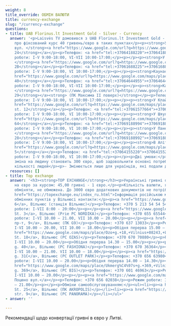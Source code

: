 ```yaml
---
weight: 8
title_override: ОБМІН ВАЛЮТИ
title: currency-exchange
slug: "/currency-exchange"
questions:
- title: UAB Florinus.lt Investment Gold - Silver - Currency
  answer: '<p>Laisvės TV домовився з UAB Florinus.lt Investment Gold - Silver - Currency
    про фіксований курс 40 гривень/євро в таких пунктах</p><p><strong>У Вільнюсі:
    вул. </strong><a href="https://www.google.com/url?q=https://www.google.com/maps/place/%25C5%25A0eimyni%25C5%25A1ki%25C5%25B3%2Bg.%2B24,%2BVilnius%2B09312/@54.6947295,25.2825448,17z/data%3D!3m1!4b1!4m5!3m4!1s0x46dd941cb96e96e9:0x5a5dc43b65f6a755!8m2!3d54.6947296!4d25.2870294&amp;sa=D&amp;source=docs&amp;ust=1647604269273831&amp;usg=AOvVaw0TIW17pPguU4zIxaOvRnZI"><strong>Šeimyniškių
    24</strong></a></p><p>Телефон: <a href="tel:+37064188220">+37064188220</a></p><p>Режим
    роботи: I-V 9:00-18:00, VI-VII 10:00-17:00;</p><p>‍</p><p><strong>У Вільнюсі:
    </strong><a href="https://www.google.com/url?q=https://www.google.com/maps/place/Kareivi%25C5%25B3%2Bg.%2B2,%2BVilnius%2B08221/@54.7159141,25.286611,17z/data%3D!3m1!4b1!4m5!3m4!1s0x46dd96b35d1bc06f:0x8549ecde82ecb583!8m2!3d54.7159141!4d25.2887997&amp;sa=D&amp;source=docs&amp;ust=1647604288741277&amp;usg=AOvVaw0kjuOrJyBD1PR0nNU0JILO"><strong>Kareivių
    2В</strong></a></p><p>Телефон: <a href="tel:+37061688225">+37061688225</a></p><p>Режим
    роботи: I-V 9:00-18:00, VI 10:00-17:00;</p><p>‍</p><p><strong>Каунас: вул. </strong><a
    href="https://www.google.com/url?q=https://www.google.com/maps/place/Kaunakiemio%2Bg.%2B40,%2BKaunas%2B44332/@54.8893703,23.9192568,17z/data%3D!3m1!4b1!4m5!3m4!1s0x46e7227abb905765:0x16739279e229c3c6!8m2!3d54.8893703!4d23.9214455&amp;sa=D&amp;source=docs&amp;ust=1647604307128143&amp;usg=AOvVaw16Jlktj-mU95q0aT_iWSKV"><strong>Kaunakiemio
    40</strong></a></p><p>Телефон: <a href="tel:+37064644955">+37064644955</a></p><p>Режим
    роботи: I-V 9:00-18:00, VI-VII 10:00-17:00;</p><p>‍</p><p><strong>Каунас: пр.
    </strong><a href="https://www.google.com/url?q=https://www.google.com/maps/place/Pramon%25C4%2597s%2Bpr.%2B29,%2BKaunas%2B51285/@54.9119229,23.9810513,17z/data%3D!3m1!4b1!4m5!3m4!1s0x46e718429448a61d:0x245c577764173220!8m2!3d54.9119229!4d23.98324&amp;sa=D&amp;source=docs&amp;ust=1647604325116026&amp;usg=AOvVaw3h1wn0oauSAty4WW1b-HnU"><strong>Pramonės
    29</strong></a><strong> (ПК Максима ІІ поверх)</strong></p><p>Телефон: <a href="tel:+37069188989">+37069188989</a></p><p>Режим
    роботи: I-V 9:00-18:00, VI 10:00-17:00;</p><p>‍</p><p><strong>У Клайпеді: </strong><a
    href="https://www.google.com/url?q=https://www.google.com/maps/place/Skerd%25C4%2597j%25C5%25B3%2Bg.%2B12,%2BKlaip%25C4%2597da%2B91246/@55.705188,21.1327305,17z/data%3D!3m1!4b1!4m5!3m4!1s0x46e4dbf135836a79:0x10f28ba627790f49!8m2!3d55.705188!4d21.1349192&amp;sa=D&amp;source=docs&amp;ust=1647604353941053&amp;usg=AOvVaw344SqNh6mQGSEI65EGgbBe"><strong>Skerdėjų
    st. 12</strong></a></p><p>Телефон: <a href="tel:+37061577664">+37061577664</a></p><p>Режим
    роботи: I-V 9:00-18:00, VI 10:00-17:00;</p><p>‍</p><p><strong>У Шяуляї: вул. </strong><a
    href="https://www.google.com/url?q=https://www.google.com/maps/place/Dvaro%2Bg.%2B64,%2B%25C5%25A0iauliai%2B76347/@55.9319556,23.3089904,17z/data%3D!3m1!4b1!4m5!3m4!1s0x46e5e31c5efaa0c7:0x353396449c73898c!8m2!3d55.9319556!4d23.3111791&amp;sa=D&amp;source=docs&amp;ust=1647604373588824&amp;usg=AOvVaw1jcD31XXJuEaBLoHl6cQRU"><strong>Dvaro
    64</strong></a></p><p>Телефон: <a href="tel:+37069188994">+37069188994</a></p><p>Режим
    роботи: I-V 9:00-18:00, VI 10:00-17:00;</p><p>‍</p><p><strong>У Паневежисі: вул.
    </strong><a href="https://www.google.com/url?q=https://www.google.com/maps/place/Respublikos%2Bg.%2B28,%2BPanev%25C4%2597%25C5%25BEys%2B35174/@55.730401,24.3576353,17z/data%3D!3m1!4b1!4m5!3m4!1s0x46e632198442d54f:0xd0cbc3cd8dc4a19c!8m2!3d55.730401!4d24.359824&amp;sa=D&amp;source=docs&amp;ust=1647604392638019&amp;usg=AOvVaw2Odl6e2ReadXL50-mewzGQ"><strong>Respublikos
    28</strong></a></p><p>Телефон: <a href="tel:+37069188992">+37069188992</a></p><p>Режим
    роботи: I-V 9:00-18:00, VI 10:00-17:00;</p><p>‍</p><p><strong>В Аліті: вул. </strong><a
    href="https://www.google.com/url?q=https://www.google.com/maps/place/Pulko%2Bg.%2B5,%2BAlytus%2B62135/@54.3972477,24.0444293,17z/data%3D!3m1!4b1!4m5!3m4!1s0x46e0b15abbadee25:0xfe83b5211490b29!8m2!3d54.3972477!4d24.0466181&amp;sa=D&amp;source=docs&amp;ust=1647604410601165&amp;usg=AOvVaw2mUr3Xk7zpsGrfnbshCAFD"><strong>Pulko
    5</strong></a></p><p>Телефон: <a href="tel:+37064155220">+37064155220</a></p><p>Режим
    роботи: I-V 9:00-18:00, VI 10:00-17:00;</p><p>‍</p><p>Дві умови:</p><p>- Максимальна
    зміна на людину становить 300 євро, щоб задовольнити основні потреби якомога більшої
    кількості людей</p><p>- Змінюється лише для українців, які подали документ</p>'
  resources: []
- title: Top exchange
  answer: '<h3><strong>TOP EXCHANGE</strong></h3><p>Українські гривні обмінюються
    на євро за курсом: 45,00 гривні - 1 євро.</p><p>Кількість валюти, яку потрібно
    обміняти, не обмежена. До 3000 євро додаткових документів не потрібно.</p><p><a
    href="https://topexchange.eu/index_ru.html">Інформація російською мовою.</a></p><p></p><p>ТОП
    обмінних пунктів у Вільнюсі контакти:</p><p><a href="https://www.google.com/maps/place/Gele%C5%BEinkelio+g.+6,+Vilnius+02100,+Lithuania/@54.6696606,25.2804714,17z/data=!3m1!4b1!4m5!3m4!1s0x46dd9442151dc5f3:0x986c2670626be9dc!8m2!3d54.6696606!4d25.2826601">Вул.Гележинкельо
    6</a>, Вільнюс (станція Вільнюс)</p><p>Телефон: +370 5 213 54 54 54.</p><p>Режим
    роботи: I-VII 8:00 - 20:00</p><p>‍</p><p><a href="https://www.google.com/maps/place/Viking%C5%B3+g.+3,+Vilnius+02188,+Lithuania/@54.6525706,25.2747138,17z/data=!3m1!4b1!4m5!3m4!1s0x46dd959be1de2a73:0x29a0809e36c377ec!8m2!3d54.6525706!4d25.2769025">Вікінги
    St. 3</a>, Вільнюс (Prie PC NORDIKA)</p><p>Телефон: +370 655 65544</p><p>Режим
    роботи: I-VI 10.00 – 21.00, VII 10.00 – 20.00</p><p>‍</p><p><a href="https://www.google.com/maps/place/Gedimino+pr.+9,+Vilnius+01105,+Lithuania/@54.6872407,25.2796581,17z/data=!3m1!4b1!4m5!3m4!1s0x46dd94105d30ce8f:0xe906c27f2519bbaf!8m2!3d54.6872407!4d25.2818468">Гедіміно
    пр-т, 9</a>, Вільнюс (ПК G9)</p><p>Телефон: +370 637 13033</p><p>Режим роботи:
    I-VI 10.00 – 20.00, VII 10.00 – 18.00</p><p>Обідня перерва 15.00 – 15.30</p><p>‍</p><p><a
    href="https://www.google.com/maps/place/Ozo+g.+18,+Vilnius+08243,+Lithuania/@54.7139669,25.2704327,17z/data=!3m1!4b1!4m5!3m4!1s0x46dd914e0318749b:0xa37d50ba4b8d89a4!8m2!3d54.7139669!4d25.2726214">Ozo
    St. 18</a>, Вільнюс (PC OZAS)</p><p>Телефон: +370 670 70880</p><p>Режим роботи:
    I-VII 10.00 – 20.00</p><p>Обідня перерва 14.30 – 15.00</p><p>‍</p><p><a href="https://www.google.com/maps/place/Vir%C5%A1uli%C5%A1ki%C5%B3+g.+40,+Vilnius+05112,+Lithuania/@54.7080429,25.2254403,17z/data=!3m1!4b1!4m5!3m4!1s0x46dd93d9499b9845:0x24696cf651b79811!8m2!3d54.7080429!4d25.227629">Viršuliškių
    g. 40</a>, Вільнюс (PC FASHIONA)</p><p>Телефон: +370 670 36364</p><p>Режим роботи:
    I-VI 10.00 – 21.00. VII 10.00 – 18.00</p><p>‍</p><p><a href="https://www.google.com/maps/place/Verki%C5%B3+g.+31C,+Vilnius+09108,+Lithuania/@54.7143358,25.295865,17z/data=!3m1!4b1!4m5!3m4!1s0x46dd971f94b4b117:0xf329e141707e678a!8m2!3d54.7143358!4d25.2980537">Verkių
    g. 31C</a>, Вільнюс (PC OUTLET PARK)</p><p>Телефон: +370 656 63980</p><p>Режим
    роботи: I-VII 10.00 – 20.00</p><p>Обідня перерва 14.00 – 14.30</p><p>‍</p><p><a
    href="https://www.google.com/maps/place/Ukmerg%C4%97s+g.+369,+Vilnius+12107,+Lithuania/@54.740111,25.2260232,17z/data=!3m1!4b1!4m5!3m4!1s0x46dd91a09438f0ed:0xe0df5c208105cf67!8m2!3d54.740111!4d25.2282119">Ukmergės
    g. 369</a>, Вільнюс (PC BIG)</p><p>Телефон: +370 601 46963</p><p>Режим роботи:
    I-VII 10.00 – 20.00</p><p>‍</p><p><a href="https://www.google.com/maps/search/V.+Poci%C5%ABno+g.+8,+Vilnius/@54.7033984,25.2037812,17z/data=!3m1!4b1">В.
    Поцюно вул.</a></p><p>Телефон: +370 656 02038</p><p>Режим роботи: I-VII 10.00
    – 21.00</p><p>‍</p><p>Обміни самообслуговуванням:</p><ul><li><p><a href="https://www.google.com/maps/place/Ozo+g.+25,+Vilnius+07150,+Lithuania/@54.7095338,25.2603176,17z/data=!3m1!4b1!4m5!3m4!1s0x46dd9157409ff4ed:0x125ffb817abeb9d3!8m2!3d54.7095338!4d25.2625063">Ozo
    St. 25</a>, Вільнюс (ПК AKROPOLIS)</p></li><li><p><a href="https://www.google.com/maps/place/Saltoni%C5%A1ki%C5%B3+g.+9,+Vilnius+08105,+Lithuania/@54.7003939,25.2555914,17z/data=!3m1!4b1!4m5!3m4!1s0x46dd93fc75e2cc59:0x837e6ec27cb9b165!8m2!3d54.7003939!4d25.2577801">Saltoniškių
    str. 9</a>, Вільнюс (PC PANORAMA)</p></li></ul>'
- answer: ''

---
```

Рекомендації щодо конвертації гривні в євро у Литві.